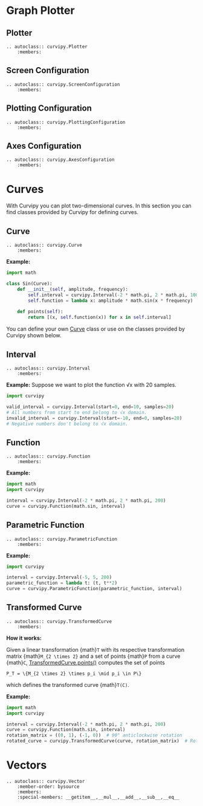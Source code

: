 # Graph Plotter

## Plotter

```{eval-rst}
.. autoclass:: curvipy.Plotter
    :members:
```

## Screen Configuration

```{eval-rst}
.. autoclass:: curvipy.ScreenConfiguration
    :members:
```

## Plotting Configuration

```{eval-rst}
.. autoclass:: curvipy.PlottingConfiguration
    :members:
```

## Axes Configuration

```{eval-rst}
.. autoclass:: curvipy.AxesConfiguration
    :members:
```

# Curves

With Curvipy you can plot two-dimensional curves. In this section you can find classes provided by Curvipy for defining curves.

## Curve

```{eval-rst}
.. autoclass:: curvipy.Curve
    :members:
```

**Example:**
```python
import math

class Sin(Curve):
    def __init__(self, amplitude, frequency):
        self.interval = curvipy.Interval(-2 * math.pi, 2 * math.pi, 100)
        self.function = lambda x: amplitude * math.sin(x * frequency)
    
    def points(self):
        return [(x, self.function(x)) for x in self.interval]
```

You can define your own [Curve](curvipy.Curve) class or use on the classes provided by Curvipy shown below.

## Interval

```{eval-rst}
.. autoclass:: curvipy.Interval
    :members:
```

**Example:**
Suppose we want to plot the function √x with 20 samples.

```python
import curvipy

valid_interval = curvipy.Interval(start=0, end=10, samples=20) 
# All numbers from start to end belong to √x domain.
invalid_interval = curvipy.Interval(start=-10, end=0, samples=20) 
# Negative numbers don't belong to √x domain.
```

## Function

```{eval-rst}
.. autoclass:: curvipy.Function
    :members:
```

**Example:**

```python
import math
import curvipy

interval = curvipy.Interval(-2 * math.pi, 2 * math.pi, 200)
curve = curvipy.Function(math.sin, interval)
```

## Parametric Function

```{eval-rst}
.. autoclass:: curvipy.ParametricFunction
    :members:
```

**Example:**

```python
import curvipy

interval = curvipy.Interval(-5, 5, 200)
parametric_function = lambda t: (t, t**2)
curve = curvipy.ParametricFunction(parametric_function, interval)
```

## Transformed Curve

```{eval-rst}
.. autoclass:: curvipy.TransformedCurve
    :members:
```

**How it works:**

Given a linear transformation {math}`T` with its respective transformation matrix {math}`M_{2 \times 2}` and a set of points {math}`P` from a curve {math}`C`, [TransformedCurve.points()](curvipy.TransformedCurve.points()) computes the set of points

```{math}
P_T = \{M_{2 \times 2} \times p_i \mid p_i \in P\}
```

which defines the transformed curve {math}`T(C)`.

**Example:**

```python
import math
import curvipy

interval = curvipy.Interval(-2 * math.pi, 2 * math.pi, 200)
curve = curvipy.Function(math.sin, interval)
rotation_matrix = ((0, 1), (-1, 0))  # 90° anticlockwise rotation
rotated_curve = curvipy.TransformedCurve(curve, rotation_matrix)  # Rotated sin(x)
```

# Vectors

```{eval-rst}
.. autoclass:: curvipy.Vector
    :member-order: bysource
    :members:
    :special-members: __getitem__,__mul__,__add__,__sub__,__eq__
```
